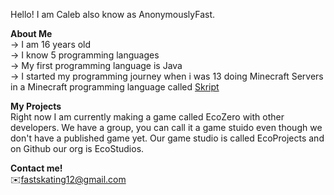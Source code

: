 Hello! I am Caleb also know as AnonymouslyFast.

**About Me** <br>
  -> I am 16 years old <br>
   -> I know 5 programming languages<br>
   -> My first programming language is Java<br>
   -> I started my programming journey when i was 13 doing Minecraft Servers in a Minecraft programming language called [Skript](https://github.com/SkriptLang/Skript)

**My Projects** <br>
Right now I am currently making a game called EcoZero with other developers. We have a group, you can call it a game stuido even though we don't have a published game yet. Our game studio is called EcoProjects and on Github our org is EcoStudios.


**Contact me!** <br>
✉️fastskating12@gmail.com
